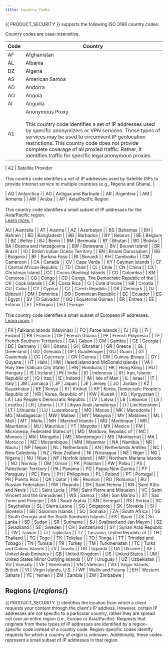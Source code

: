 ```yaml
---
title: Country Codes
---
```


{{ PRODUCT_SECURITY }} supports the following ISO 3166 country codes:

<Callout type="info">

  Country codes are case-insensitive.

</Callout>

| Code | Country                      |
| ---- | ---------------------------- |
| AF   | Afghanistan                  |
| AL   | Albania                      |
| DZ   | Algeria                      |
| AS   | American Samoa               |
| AD   | Andorra                      |
| AO   | Angola                       |
| AI   | Anguilla                     |
| A1   | Anonymous Proxy <br /><br /><Callout type="info">This country code identifies a set of IP addresses used by specific anonymizers or VPN services. These types of services may be used to circumvent IP geolocation restrictions. This country code does not provide complete coverage of all proxied traffic. Rather, it identifies traffic for specific legal anonymous proxies.</Callout> |

| A2   | Satellite Provider <br /><br /><Callout type="info">This country code identifies a set of IP addresses used by Satellite ISPs to provide Internet service to multiple countries (e.g., Nigeria and Ghana).</Callout> |

| AQ   | Antarctica                   |
| AG   | Antigua and Barbuda          |
| AR   | Argentina                    |
| AM   | Armenia                      |
| AW   | Aruba                        |
| AP   | Asia/Pacific Region <br /><br /><Callout type="info">This country code identifies a small subset of IP addresses for the Asia/Pacific region. <br />[Learn more.](#regions) </Callout>| 

  AU   | Australia                    |
| AT   | Austria                      |
| AZ   | Azerbaijan                   |
| BS   | Bahamas                      |
| BH   | Bahrain                      |
| BD   | Bangladesh                   |
| BB   | Barbados                     |
| BY   | Belarus                      |
| BE   | Belgium                      |
| BZ   | Belize                       |
| BJ   | Benin                        |
| BM   | Bermuda                      |
| BT   | Bhutan                       |
| BO   | Bolivia                      |
| BA   | Bosnia and Herzegovina       |
| BW   | Botswana                     |
| BV   | Bouvet Island                |
| BR   | Brazil                       |
| IO   | British Indian Ocean Territory |
| BN   | Brunei Darussalam            |
| BG   | Bulgaria                     |
| BF   | Burkina Faso                 |
| BI   | Burundi                      |
| KH   | Cambodia                     |
| CM   | Cameroon                     |
| CA   | Canada                       |
| CV   | Cape Verde                   |
| KY   | Cayman Islands               |
| CF   | Central African Republic     |
| TD   | Chad                         |
| CL   | Chile                        |
| CN   | China                        |
| CX   | Christmas Island             |
| CC   | Cocos (Keeling) Islands      |
| CO   | Colombia                     |
| KM   | Comoros                      |
| CG   | Congo                        |
| CD   | Congo, The Democratic Republic of the |
| CK   | Cook Islands                 |
| CR   | Costa Rica                   |
| CI   | Cote d'Ivoire                |
| HR   | Croatia                      |
| CU   | Cuba                         |
| CY   | Cyprus                       |
| CZ   | Czech Republic               |
| DK   | Denmark                      |
| DJ   | Djibouti                     |
| DM   | Dominica                     |
| DO   | Dominican Republic           |
| EC   | Ecuador                      |
| EG   | Egypt                        |
| SV   | El Salvador                  |
| GQ   | Equatorial Guinea            |
| ER   | Eritrea                      |
| EE   | Estonia                      |
| ET   | Ethiopia                     |
| EU   | Europe  <br /><br /><Callout type="info">This country code identifies a small subset of European IP addresses. <br />[Learn more.](#regions) </Callout>|

| FK   | Falkland Islands (Malvinas)  |
| FO   | Faroe Islands                |
| FJ   | Fiji                         |
| FI   | Finland                      |
| FR   | France                       |
| GF   | French Guiana                |
| PF   | French Polynesia             |
| TF   | French Southern Territories  |
| GA   | Gabon                        |
| GM   | Gambia                       |
| GE   | Georgia                      |
| DE   | Germany                      |
| GH   | Ghana                        |
| GI   | Gibraltar                    |
| GR   | Greece                       |
| GL   | Greenland                    |
| GD   | Grenada                      |
| GP   | Guadeloupe                   |
| GU   | Guam                         |
| GT   | Guatemala                    |
| GG   | Guernsey                     |
| GN   | Guinea                       |
| GW   | Guinea-Bissau                |
| GY   | Guyana                       |
| HT   | Haiti                        |
| HM   | Heard Island and McDonald Islands |
| VA   | Holy See (Vatican City State) |
| HN   | Honduras                     |
| HK   | Hong Kong                    |
| HU   | Hungary                      |
| IS   | Iceland                      |
| IN   | India                        |
| ID   | Indonesia                    |
| IR   | Iran, Islamic Republic of    |
| IQ   | Iraq                         |
| IE   | Ireland                      |
| IM   | Isle of Man                  |
| IL   | Israel                       |
| IT   | Italy                        |
| JM   | Jamaica                      |
| JP   | Japan                        |
| JE   | Jersey                       |
| JO   | Jordan                       |
| KZ   | Kazakhstan                   |
| KE   | Kenya                        |
| KI   | Kiribati                     |
| KP   | Korea, Democratic People's Republic of |
| KR   | Korea, Republic of           |
| KW   | Kuwait                       |
| KG   | Kyrgyzstan                   |
| LA   | Lao People's Democratic Republic |
| LV   | Latvia                       |
| LB   | Lebanon                      |
| LS   | Lesotho                      |
| LR   | Liberia                      |
| LY   | Libyan Arab Jamahiriya       |
| LI   | Liechtenstein                |
| LT   | Lithuania                    |
| LU   | Luxembourg                   |
| MO   | Macao                        |
| MK   | Macedonia                    |
| MG   | Madagascar                   |
| MW   | Malawi                       |
| MY   | Malaysia                     |
| MV   | Maldives                     |
| ML   | Mali                         |
| MT   | Malta                        |
| MH   | Marshall Islands             |
| MQ   | Martinique                   |
| MR   | Mauritania                   |
| MU   | Mauritius                    |
| YT   | Mayotte                      |
| MX   | Mexico                       |
| FM   | Micronesia, Federated States of |
| MD   | Moldova, Republic of         |
| MC   | Monaco                       |
| MN   | Mongolia                     |
| ME   | Montenegro                   |
| MS   | Montserrat                   |
| MA   | Morocco                      |
| MZ   | Mozambique                   |
| MM   | Myanmar                      |
| NA   | Namibia                      |
| NR   | Nauru                        |
| NP   | Nepal                        |
| NL   | Netherlands                  |
| AN   | Netherlands Antilles         |
| NC   | New Caledonia                |
| NZ   | New Zealand                  |
| NI   | Nicaragua                    |
| NE   | Niger                        |
| NG   | Nigeria                      |
| NU   | Niue                         |
| NF   | Norfolk Island               |
| MP   | Northern Mariana Islands     |
| NO   | Norway                       |
| OM   | Oman                         |
| PK   | Pakistan                     |
| PW   | Palau                        |
| PS   | Palestinian Territory        |
| PA   | Panama                       |
| PG   | Papua New Guinea             |
| PY   | Paraguay                     |
| PE   | Peru                         |
| PH   | Philippines                  |
| PL   | Poland                       |
| PT   | Portugal                     |
| PR   | Puerto Rico                  |
| QA   | Qatar                        |
| RE   | Reunion                      |
| RO   | Romania                      |
| RU   | Russian Federation           |
| RW   | Rwanda                       |
| SH   | Saint Helena                 |
| KN   | Saint Kitts and Nevis        |
| LC   | Saint Lucia                  |
| PM   | Saint Pierre and Miquelon    |
| VC   | Saint Vincent and the Grenadines |
| WS   | Samoa                        |
| SM   | San Marino                   |
| ST   | Sao Tome and Principe        |
| SA   | Saudi Arabia                 |
| SN   | Senegal                      |
| RS   | Serbia                       |
| SC   | Seychelles                   |
| SL   | Sierra Leone                 |
| SG   | Singapore                    |
| SK   | Slovakia                     |
| SI   | Slovenia                     |
| SB   | Solomon Islands              |
| SO   | Somalia                      |
| ZA   | South Africa                 |
| GS   | South Georgia and the South Sandwich Islands |
| ES   | Spain                        |
| LK   | Sri Lanka                    |
| SD   | Sudan                        |
| SR   | Suriname                     |
| SJ   | Svalbard and Jan Mayen       |
| SZ   | Swaziland                    |
| SE   | Sweden                       |
| CH   | Switzerland                  |
| SY   | Syrian Arab Republic         |
| TW   | Taiwan                       |
| TJ   | Tajikistan                   |
| TZ   | Tanzania, United Republic of |
| TH   | Thailand                     |
| TG   | Togo                         |
| TK   | Tokelau                      |
| TO   | Tonga                        |
| TT   | Trinidad and Tobago          |
| TN   | Tunisia                      |
| TR   | Turkey                       |
| TM   | Turkmenistan                 |
| TC   | Turks and Caicos Islands     |
| TV   | Tuvalu                       |
| UG   | Uganda                       |
| UA   | Ukraine                      |
| AE   | United Arab Emirates         |
| GB   | United Kingdom               |
| US   | United States                |
| UM   | United States Minor Outlying Islands |
| UY   | Uruguay                      |
| UZ   | Uzbekistan                   |
| VU   | Vanuatu                      |
| VE   | Venezuela                    |
| VN   | Vietnam                      |
| VG   | Virgin Islands, British      |
| VI   | Virgin Islands, U.S.         |
| WF   | Wallis and Futuna            |
| EH   | Western Sahara               |
| YE   | Yemen                        |
| ZM   | Zambia                       |
| ZW   | Zimbabwe                     |

## Regions {/*regions*/}

{{ PRODUCT_SECURITY }} identifies the location from which a client requests your content through the client's IP address. However, certain IP addresses are not specific to a particular country, rather they are spread out over an entire region (i.e., Europe or Asia/Pacific). Requests that originate from these types of IP addresses are identified by a region-specific code instead of a country code. Region-specific codes identify requests for which a country of origin is unknown. Additionally, these codes represent a small subset of IP addresses in that region.
